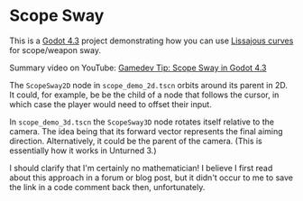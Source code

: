 # Scope Sway

This is a [Godot 4.3](https://godotengine.org/) project demonstrating how you can use [Lissajous curves](https://en.wikipedia.org/wiki/Lissajous_curve) for scope/weapon sway.

Summary video on YouTube: [Gamedev Tip: Scope Sway in Godot 4.3](https://www.youtube.com/watch?v=Zaq4I10QILE)

The `ScopeSway2D` node in `scope_demo_2d.tscn` orbits around its parent in 2D. It could, for example, be be the child of a node that follows the cursor, in which case the player would need to offset their input.

In `scope_demo_3d.tscn` the `ScopeSway3D` node rotates itself relative to the camera. The idea being that its forward vector represents the final aiming direction. Alternatively, it could be the parent of the camera. (This is essentially how it works in Unturned 3.)

I should clarify that I'm certainly no mathematician! I believe I first read about this approach in a forum or blog post, but it didn't occur to me to save the link in a code comment back then, unfortunately.

